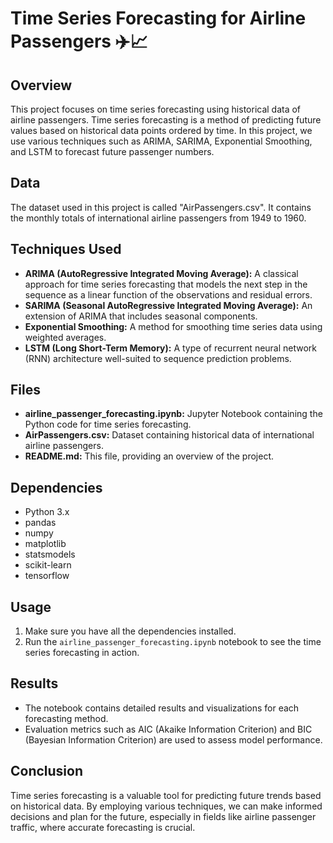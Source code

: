# Time Series Forecasting for Airline Passengers ✈️📈

## Overview
This project focuses on time series forecasting using historical data of airline passengers. Time series forecasting is a method of predicting future values based on historical data points ordered by time. In this project, we use various techniques such as ARIMA, SARIMA, Exponential Smoothing, and LSTM to forecast future passenger numbers.

## Data
The dataset used in this project is called "AirPassengers.csv". It contains the monthly totals of international airline passengers from 1949 to 1960.

## Techniques Used
- **ARIMA (AutoRegressive Integrated Moving Average):** A classical approach for time series forecasting that models the next step in the sequence as a linear function of the observations and residual errors.
- **SARIMA (Seasonal AutoRegressive Integrated Moving Average):** An extension of ARIMA that includes seasonal components.
- **Exponential Smoothing:** A method for smoothing time series data using weighted averages.
- **LSTM (Long Short-Term Memory):** A type of recurrent neural network (RNN) architecture well-suited to sequence prediction problems.

## Files
- **airline_passenger_forecasting.ipynb:** Jupyter Notebook containing the Python code for time series forecasting.
- **AirPassengers.csv:** Dataset containing historical data of international airline passengers.
- **README.md:** This file, providing an overview of the project.

## Dependencies
- Python 3.x
- pandas
- numpy
- matplotlib
- statsmodels
- scikit-learn
- tensorflow

## Usage
1. Make sure you have all the dependencies installed.
2. Run the `airline_passenger_forecasting.ipynb` notebook to see the time series forecasting in action.

## Results
- The notebook contains detailed results and visualizations for each forecasting method.
- Evaluation metrics such as AIC (Akaike Information Criterion) and BIC (Bayesian Information Criterion) are used to assess model performance.

## Conclusion
Time series forecasting is a valuable tool for predicting future trends based on historical data. By employing various techniques, we can make informed decisions and plan for the future, especially in fields like airline passenger traffic, where accurate forecasting is crucial.
